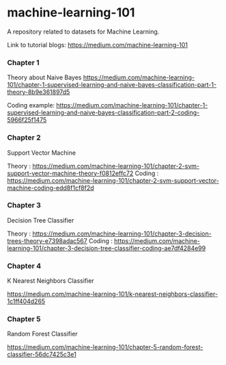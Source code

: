 # machine-learning-101
A repository related to datasets for Machine Learning.

Link to tutorial blogs:
https://medium.com/machine-learning-101


### Chapter 1 ###
Theory about Naive Bayes https://medium.com/machine-learning-101/chapter-1-supervised-learning-and-naive-bayes-classification-part-1-theory-8b9e361897d5

Coding example: https://medium.com/machine-learning-101/chapter-1-supervised-learning-and-naive-bayes-classification-part-2-coding-5966f25f1475


### Chapter 2 ###
Support Vector Machine

Theory : https://medium.com/machine-learning-101/chapter-2-svm-support-vector-machine-theory-f0812effc72 
Coding : https://medium.com/machine-learning-101/chapter-2-svm-support-vector-machine-coding-edd8f1cf8f2d

### Chapter 3 ###
Decision Tree Classifier

Theory : https://medium.com/machine-learning-101/chapter-3-decision-trees-theory-e7398adac567 
Coding : https://medium.com/machine-learning-101/chapter-3-decision-tree-classifier-coding-ae7df4284e99

### Chapter 4 ###
K Nearest Neighbors Classifier

https://medium.com/machine-learning-101/k-nearest-neighbors-classifier-1c1ff404d265

### Chapter 5 ###
Random Forest Classifier

https://medium.com/machine-learning-101/chapter-5-random-forest-classifier-56dc7425c3e1
